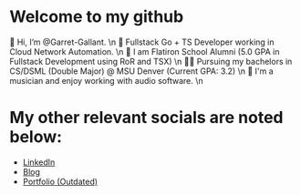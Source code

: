 # Welcome to my github
👋 Hi, I’m @Garret-Gallant. \n
👀 Fullstack Go + TS Developer working in Cloud Network Automation. \n
🌱 I am Flatiron School Alumni (5.0 GPA in Fullstack Development using RoR and TSX) \n
👨‍🎓 Pursuing my bachelors in CS/DSML (Double Major) @ MSU Denver (Current GPA: 3.2) \n
🎵 I'm a musician and enjoy working with audio software. \n

# My other relevant socials are noted below:

* [LinkedIn](https://www.linkedin.com/in/garret-gallant)
* [Blog](https://medium.com/@GarretGallant)
* [Portfolio (Outdated)](https://gallantsoftware.dev)

<!---
Garret-Gallant/Garret-Gallant is a ✨ special ✨ repository because its `README.md` (this file) appears on your GitHub profile.
You can click the Preview link to take a look at your changes.
--->
